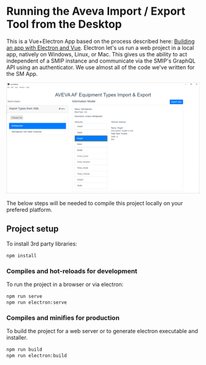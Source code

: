 # Running the Aveva Import / Export Tool from the Desktop

This is a Vue+Electron App based on the process described here: [Building an app with Electron and Vue](https://blog.logrocket.com/building-app-electron-vue/). Electron let's us run a web project in a local app, natively on Windows, Linux, or Mac. This gives us the ability to act independent of a SMIP instance and communicate via the SMIP's GraphQL API using  an authenticator. We use almost all of the code we've written for the SM App.

![ElectronApp Screenshot](./../images/ElectronAppScreenshot.png)

The below steps will be needed to compile this project locally on your prefered platform.

## Project setup

To install 3rd party libraries:
```
npm install
```

### Compiles and hot-reloads for development

To run the project in a browser or via electron:
```
npm run serve
npm run electron:serve
```

### Compiles and minifies for production

To build the project for a web server or to generate electron executable and installer.
```
npm run build
npm run electron:build
```


